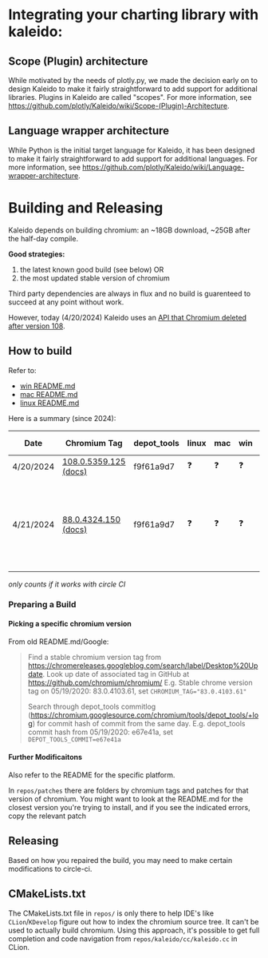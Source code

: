# Integrating your charting library with kaleido:

## Scope (Plugin) architecture
While motivated by the needs of plotly.py, we made the decision early on to design Kaleido to make it fairly straightforward to add support for additional libraries.  Plugins in Kaleido are called "scopes". For more information, see https://github.com/plotly/Kaleido/wiki/Scope-(Plugin)-Architecture.

## Language wrapper architecture
While Python is the initial target language for Kaleido, it has been designed to make it fairly straightforward to add support for additional languages. For more information, see https://github.com/plotly/Kaleido/wiki/Language-wrapper-architecture.

# Building and Releasing

Kaleido depends on building chromium: an ~18GB download, ~25GB after the half-day compile.

**Good strategies:** 

1. the latest known good build (see below) OR
2. the most updated stable version of chromium

Third party dependencies are always in flux and no build is guarenteed to succeed at any point without work.

However, today (4/20/2024) Kaleido uses an [API that Chromium deleted after version 108](https://source.chromium.org/chromium/chromium/src/+/69dde6480cf45b1ee6cee9d2a091546bba1022cf). 

## How to build

Refer to:

* [win README.md](repos/win_scripts/README.md)
* [mac README.md](repos/mac_scripts/README.md)
* [linux README.md](repos/linux_scripts/README.md)

Here is a summary (since 2024):

| Date      | Chromium Tag                                                                                                                                                                                           | depot_tools | linux | mac | win | Kaleido Ref | Notes                          |
| --------  | ------------------------------------------------------------------------------------------------------------------------------------------------------------------------------------------------------ | ----------- | ----- | --- | --  | -----       |  ----------------------------- |
| 4/20/2024 | [108.0.5359.125](https://chromium.googlesource.com/chromium/src/+/refs/tags/108.0.5359.125) [(docs)](https://chromium.googlesource.com/chromium/src/+/refs/tags/108.0.5359.125/docs/)                  | f9f61a9d7   |   ❓  |  ❓  |  ❓ |             |                                |
| 4/21/2024 | [88.0.4324.150](https://chromium.googlesource.com/chromium/src/+/refs/tags/88.0.4324.150) [(docs)](https://chromium.googlesource.com/chromium/src/+/refs/tags/88.0.4324.150/docs/)                     | f9f61a9d7   |   ❓  |  ❓ |  ❓  |             | Contains a temporary revert of the Kaleido source code to 551875a |


_only counts if it works with circle CI_
### Preparing a Build

#### Picking a specific chromium version
From old README.md/Google:
> Find a stable chromium version tag from https://chromereleases.googleblog.com/search/label/Desktop%20Update. Look up date of associated tag in GitHub at https://github.com/chromium/chromium/
E.g. Stable chrome version tag on 05/19/2020: 83.0.4103.61, set `CHROMIUM_TAG="83.0.4103.61"`
>
> Search through depot_tools commitlog (https://chromium.googlesource.com/chromium/tools/depot_tools/+log) for commit hash of commit from the same day.
E.g. depot_tools commit hash from 05/19/2020: e67e41a, set `DEPOT_TOOLS_COMMIT=e67e41a`

#### Further Modificaitons
Also refer to the README for the specific platform.

In `repos/patches` there are folders by chromium tags and patches for that version of chromium. You might want to look at the README.md for the closest version you're trying to install, and if you see the indicated errors, copy the relevant patch 

## Releasing

Based on how you repaired the build, you may need to make certain modifications to circle-ci.

## CMakeLists.txt
The CMakeLists.txt file in `repos/` is only there to help IDE's like `CLion`/`KDevelop` figure out how to index the chromium source tree. It can't be used to actually build chromium. Using this approach, it's possible to get full completion and code navigation from `repos/kaleido/cc/kaleido.cc` in CLion.
